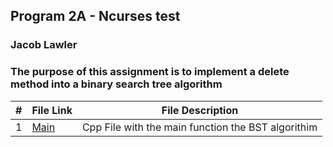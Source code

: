 ## Program 2A - Ncurses test

### Jacob Lawler

### The purpose of this assignment is to implement a delete method into a binary search tree algorithm

|  #  | File Link                            | File Description                              |
| :-: | -------------------------------------- | ---------------------------------------------------- |
|  1  | [Main](./main.cpp) | Cpp File with the main function the BST algorithim|


